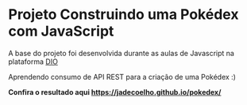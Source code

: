 # Projeto Construindo uma Pokédex com JavaScript

A base do projeto foi desenvolvida durante as aulas de Javascript na plataforma [DIO](https://web.dio.me/)

Aprendendo consumo de API REST para a criação de uma Pokédex :)

**Confira o resultado aqui https://jadecoelho.github.io/pokedex/**
